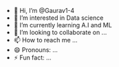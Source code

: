 - 👋 Hi, I’m @Gaurav1-4
- 👀 I’m interested in Data science
- 🌱 I’m currently learning A.I and ML
- 💞️ I’m looking to collaborate on ...
- 📫 How to reach me ...
- 😄 Pronouns: ...
- ⚡ Fun fact: ...

<!---
Gaurav1-4/Gaurav1-4 is a ✨ special ✨ repository because its `README.md` (this file) appears on your GitHub profile.
You can click the Preview link to take a look at your changes.
--->
